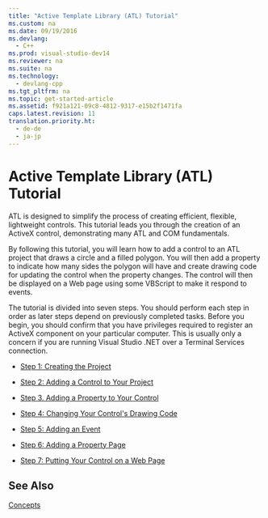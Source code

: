 ```yaml
---
title: "Active Template Library (ATL) Tutorial"
ms.custom: na
ms.date: 09/19/2016
ms.devlang: 
  - C++
ms.prod: visual-studio-dev14
ms.reviewer: na
ms.suite: na
ms.technology: 
  - devlang-cpp
ms.tgt_pltfrm: na
ms.topic: get-started-article
ms.assetid: f921a121-09c8-4812-9317-e15b2f1471fa
caps.latest.revision: 11
translation.priority.ht: 
  - de-de
  - ja-jp
---
```

# Active Template Library (ATL) Tutorial
ATL is designed to simplify the process of creating efficient, flexible, lightweight controls. This tutorial leads you through the creation of an ActiveX control, demonstrating many ATL and COM fundamentals.  
  
 By following this tutorial, you will learn how to add a control to an ATL project that draws a circle and a filled polygon. You will then add a property to indicate how many sides the polygon will have and create drawing code for updating the control when the property changes. The control will then be displayed on a Web page using some VBScript to make it respond to events.  
  
 The tutorial is divided into seven steps. You should perform each step in order as later steps depend on previously completed tasks. Before you begin, you should confirm that you have privileges required to register an ActiveX component on your particular computer. This is usually only a concern if you are running Visual Studio .NET over a Terminal Services connection.  
  
-   [Step 1: Creating the Project](../vs140/Creating-the-Project--ATL-Tutorial--Part-1-.md)  
  
-   [Step 2: Adding a Control to Your Project](../vs140/Adding-a-Control--ATL-Tutorial--Part-2-.md)  
  
-   [Step 3. Adding a Property to Your Control](../vs140/Adding-a-Property-to-the-Control--ATL-Tutorial--Part-3-.md)  
  
-   [Step 4: Changing Your Control's Drawing Code](../vs140/Changing-the-Drawing-Code--ATL-Tutorial--Part-4-.md)  
  
-   [Step 5: Adding an Event](../vs140/Adding-an-Event--ATL-Tutorial--Part-5-.md)  
  
-   [Step 6: Adding a Property Page](../vs140/Adding-a-Property-Page--ATL-Tutorial--Part-6-.md)  
  
-   [Step 7: Putting Your Control on a Web Page](../vs140/Putting-the-Control-on-a-Web-Page--ATL-Tutorial--Part-7-.md)  
  
## See Also  
 [Concepts](../vs140/Active-Template-Library--ATL--Concepts.md)